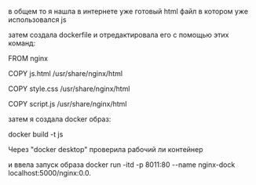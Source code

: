 в общем то  я нашла в интернете уже готовый html файл в котором уже использовался  js

затем создала dockerfile и отредактировала его с помощью этих команд:

FROM nginx

COPY js.html /usr/share/nginx/html

COPY style.css /usr/share/nginx/html

COPY script.js /usr/share/nginx/html

затем я создала docker образ:

docker build -t js

Через "docker desktop" проверила рабочий ли контейнер

и ввела запуск образа 
docker run -itd -p 8011:80 --name nginx-dock localhost:5000/nginx:0.0.
